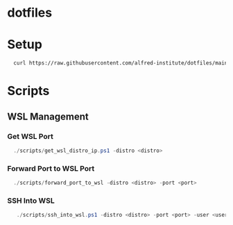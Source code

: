# dotfiles

# Setup

```bash
  curl https://raw.githubusercontent.com/alfred-institute/dotfiles/main/setup | /bin/bash
```

# Scripts

## WSL Management

### Get WSL Port
```powershell
  ./scripts/get_wsl_distro_ip.ps1 -distro <distro>
```

### Forward Port to WSL Port

```powershell
  ./scripts/forward_port_to_wsl -distro <distro> -port <port>
 ```

### SSH Into WSL

```powershell
   ./scripts/ssh_into_wsl.ps1 -distro <distro> -port <port> -user <user>
 ```


